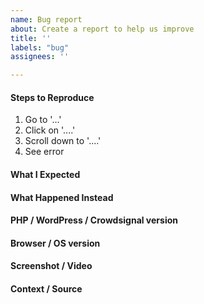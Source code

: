 ```yaml
---
name: Bug report
about: Create a report to help us improve
title: ''
labels: "bug"
assignees: ''

---
```


<!-- Thanks for contributing to Crowdsignal! Pick a clear title ("Polls: Allow multiple choice as default setting") and proceed. -->

#### Steps to Reproduce
1. Go to '...'
2. Click on '....'
3. Scroll down to '....'
4. See error

#### What I Expected


#### What Happened Instead


#### PHP / WordPress / Crowdsignal version


#### Browser / OS version


#### Screenshot / Video


#### Context / Source
<!-- Optional: share your unique context to help us understand your perspective. -->



<!--
PLEASE NOTE
- These comments won't show up when you submit the issue.
- Everything is optional, but try to add as many details as possible.

Helpful tips for screenshots:
https://en.support.wordpress.com/make-a-screenshot/
-->
